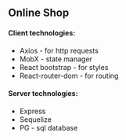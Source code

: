 ## Online Shop

#### Client technologies:
 - Axios - for http requests
 - MobX - state manager
 - React bootstrap - for styles
 - React-router-dom - for routing

#### Server technologies:
 - Express
 - Sequelize
 - PG - sql database
